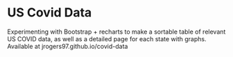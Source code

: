 # US Covid Data

Experimenting with Bootstrap + recharts to make a sortable table of relevant US COVID data, as well as a detailed page for each state with graphs.
Available at jrogers97.github.io/covid-data

